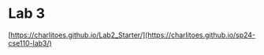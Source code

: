 # Lab 3

[https://charlitoes.github.io/Lab2_Starter/](https://charlitoes.github.io/sp24-cse110-lab3/)
